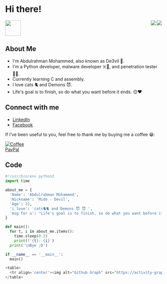 # Hi there! 
<img src="https://camo.githubusercontent.com/63371d36886ee658f5a97401f393e1ab1684b2fd3de674b8f5efc7d410b2a3d0/68747470733a2f2f6d656469612e67697068792e636f6d2f6d656469612f57556c706c634d704f43456d5447427442572f67697068792e676966" width="50">

<img align='right' src="https://github-readme-stats.vercel.app/api?username=De3vil&count_private=true&show_icons=true&theme=chartreuse-dark">

<a href="https://github.com/De3vil">
  <img align="right" src="https://github-readme-stats.vercel.app/api/top-langs/?username=De3vil&layout=compact&theme=chartreuse-dark&langs_count=8" />
</a>

## About Me
- I'm Abdulrahman Mohammed, also known as De3vil 👹.
- I'm a Python developer, malware developer ☠️👹, and penetration tester 👨‍💻.
- Currently learning C and assembly.
- I love cats 🐈 and Demons 😈.
- Life's goal is to finish, so do what you want before it ends. 😊❤️

## Connect with me
- [LinkedIn](https://linkedin.com/in/De3vil)
- [Facebook](https://fb.com/De3vil.3)

If I've been useful to you, feel free to thank me by buying me a coffee 😁:

[![Coffee](https://www.buymeacoffee.com/assets/img/custom_images/orange_img.png)](https://www.buymeacoffee.com/De3vil)  
[PayPal](https://www.paypal.com/paypalme/De3vil01)  

## Code
```python
#!/usr/bin/env python3
import time

about_me = {
  'Name': 'Abdulrahman Mohammed',
  'Nickname': 'Mido - Devil',
  'Age': 22,
  'i love': 'cats🐈🐈 and Demons 😈 😈 ',
  'msg for u': "Life's goal is to finish, so do what you want before it ends. 😊❤️"
}

def main():
  for t, i in about_me.items():
    time.sleep(0.2)
    print(f'{t}: {i}')
  print('\nBye ;D')

if __name__ == '__main__':
  main()

<table>
  <tr align='center'><img alt="Github Graph" src="https://activity-graph.herokuapp.com/graph?username=De3vil&theme=gotham&area=true" /></tr>
</table>
```
